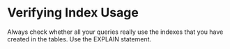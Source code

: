 # Verifying Index Usage

Always check whether all your queries really use the indexes that you have created in the tables. Use the EXPLAIN statement.